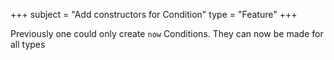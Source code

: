 +++
subject = "Add constructors for Condition"
type = "Feature"
+++

Previously one could only create `now` Conditions. They can now be made for all types
